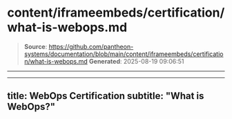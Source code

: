 # content/iframeembeds/certification/what-is-webops.md

> **Source**: https://github.com/pantheon-systems/documentation/blob/main/content/iframeembeds/certification/what-is-webops.md
> **Generated**: 2025-08-19 09:06:51

---

---
title: WebOps Certification
subtitle: "What is WebOps?"
---

<Partial file="certification-guide/what-is-webops.md" />
